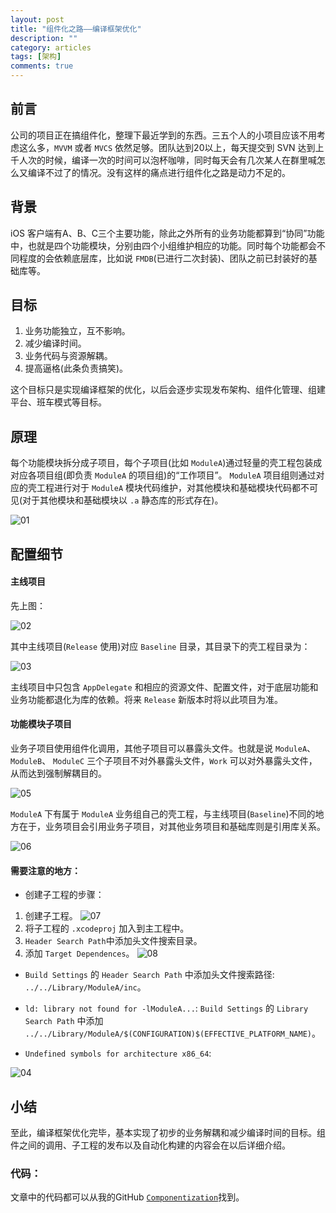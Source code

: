 ```yaml
---
layout: post
title: "组件化之路——编译框架优化"
description: ""
category: articles
tags: [架构]
comments: true
---
```


## 前言

公司的项目正在搞组件化，整理下最近学到的东西。三五个人的小项目应该不用考虑这么多，`MVVM` 或者 `MVCS` 依然足够。团队达到20以上，每天提交到 SVN 达到上千人次的时候，编译一次的时间可以泡杯咖啡，同时每天会有几次某人在群里喊怎么又编译不过了的情况。没有这样的痛点进行组件化之路是动力不足的。

## 背景

iOS 客户端有A、B、C三个主要功能，除此之外所有的业务功能都算到“协同”功能中，也就是四个功能模块，分别由四个小组维护相应的功能。同时每个功能都会不同程度的会依赖底层库，比如说 `FMDB`(已进行二次封装)、团队之前已封装好的基础库等。

## 目标

1. 业务功能独立，互不影响。
2. 减少编译时间。
3. 业务代码与资源解耦。
4. 提高逼格(此条负责搞笑)。

这个目标只是实现编译框架的优化，以后会逐步实现发布架构、组件化管理、组建平台、班车模式等目标。

## 原理

每个功能模块拆分成子项目，每个子项目(比如 `ModuleA`)通过轻量的壳工程包装成对应各项目组(即负责 `ModuleA` 的项目组)的“工作项目”。 `ModuleA` 项目组则通过对应的壳工程进行对于 `ModuleA` 模块代码维护，对其他模块和基础模块代码都不可见(对于其他模块和基础模块以 `.a` 静态库的形式存在)。

![01](https://lettleprince.github.io/images/20161010-Componentization/01.png)

## 配置细节

#### 主线项目

先上图：

![02](https://lettleprince.github.io/images/20161010-Componentization/02.png)

其中主线项目(`Release` 使用)对应 `Baseline` 目录，其目录下的壳工程目录为：

![03](https://lettleprince.github.io/images/20161010-Componentization/03.png)

主线项目中只包含 `AppDelegate` 和相应的资源文件、配置文件，对于底层功能和业务功能都退化为库的依赖。将来 `Release` 新版本时将以此项目为准。

#### 功能模块子项目

业务子项目使用组件化调用，其他子项目可以暴露头文件。也就是说 `ModuleA`、 `ModuleB`、 `ModuleC` 三个子项目不对外暴露头文件，`Work` 可以对外暴露头文件，从而达到强制解耦目的。

![05](https://lettleprince.github.io/images/20161010-Componentization/05.png)

`ModuleA` 下有属于 `ModuleA` 业务组自己的壳工程，与主线项目(`Baseline`)不同的地方在于，业务项目会引用业务子项目，对其他业务项目和基础库则是引用库关系。

![06](https://lettleprince.github.io/images/20161010-Componentization/06.png)

#### 需要注意的地方：

- 创建子工程的步骤：

1. 创建子工程。
![07](https://lettleprince.github.io/images/20161010-Componentization/07.png)
2. 将子工程的 `.xcodeproj` 加入到主工程中。
3. `Header Search Path`中添加头文件搜索目录。
4. 添加 `Target Dependences`。
![08](https://lettleprince.github.io/images/20161010-Componentization/08.png)

- `Build Settings` 的 `Header Search Path` 中添加头文件搜索路径: `../../Library/ModuleA/inc`。

- `ld: library not found for -lModuleA...`: `Build Settings` 的 `Library Search Path` 中添加 `../../Library/ModuleA/$(CONFIGURATION)$(EFFECTIVE_PLATFORM_NAME)`。

- `Undefined symbols for architecture x86_64`: 

![04](https://lettleprince.github.io/images/20161010-Componentization/04.png)

## 小结

至此，编译框架优化完毕，基本实现了初步的业务解耦和减少编译时间的目标。组件之间的调用、子工程的发布以及自动化构建的内容会在以后详细介绍。

### 代码：
文章中的代码都可以从我的GitHub [`Componentization`](https://github.com/lettleprince/Componentization)找到。

